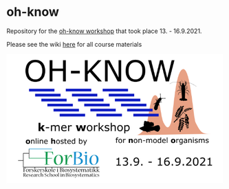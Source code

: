 # oh-know

Repository for the [oh-know workshop](https://www.forbio.uio.no/events/courses/2021/k-mer_workshop) that took place 13. - 16.9.2021. 

Please see the wiki [here](https://github.com/KamilSJaron/oh-know/wiki) for all course materials

![logo](figures/OH-KNOW_logo_full.png)
